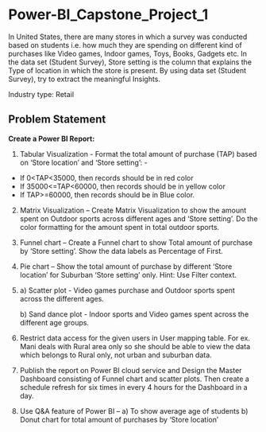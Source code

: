 # Power-BI_Capstone_Project_1  

In United States, there are many stores in which a survey was conducted based on students i.e.
how much they are spending on different kind of purchases like Video games, Indoor games, Toys,
Books, Gadgets etc. In the data set (Student Survey), Store setting is the column that explains the Type
of location in which the store is present. By using data set (Student Survey), try to extract the
meaningful Insights.  

Industry type: Retail  

## Problem Statement  
**Create a Power BI Report:**
1. Tabular Visualization - Format the total amount of purchase (TAP) based on ‘Store location’ and ‘Store
setting’: -

* If 0<TAP<35000, then records should be in red color  
* If 35000<=TAP<60000, then records should be in yellow color  
* If TAP>=60000, then records should be in Blue color.

2. Matrix Visualization – Create Matrix Visualization to show the amount spent on Outdoor sports across
different ages and ‘Store setting’. Do the color formatting for the amount spent in total outdoor sports.        

3. Funnel chart – Create a Funnel chart to show Total amount of purchase by ‘Store setting’. Show the
data labels as Percentage of First.  

4. Pie chart – Show the total amount of purchase by different ‘Store location’ for Suburban ‘Store setting’
only. Hint: Use Filter context.  

5. a) Scatter plot - Video games purchase and Outdoor sports spent across the different ages.  

   b) Sand dance plot - Indoor sports and Video games spent across the different age groups.  

6. Restrict data access for the given users in User mapping table. For ex. Mani deals with Rural area only
so she should be able to view the data which belongs to Rural only, not urban and suburban data.  

7. Publish the report on Power BI cloud service and Design the Master Dashboard consisting of Funnel
chart and scatter plots. Then create a schedule refresh for six times in every 4 hours for the Dashboard in
a day.  

8. Use Q&A feature of Power BI –
a) To show average age of students
b) Donut chart for total amount of purchases by ‘Store location’
